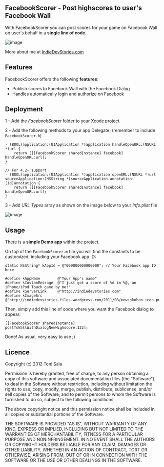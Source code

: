 ## FacebookScorer - Post highscores to user's Facebook Wall

With FacebookScorer you can post scores for your game on Facebook Wall on user's behalf in a **single line of code**.

![image](http://indiedevstories.files.wordpress.com/2011/08/facebook_post1.png)

More about me at [IndieDevStories.com](http://indiedevstories.com)

## Features

FacebookScorer offers the following **features**:

* Publish scores to Facebook Wall with the Facebook Dialog
* Handles automatically login and authorize on Facebook


## Deployment

1 - Add the *FacebookScorer* folder to your Xcode project.

2 - Add the following methods to your app Delegate: (remember to include `FacebookScorer.h`) 

	- (BOOL)application:(UIApplication *)application handleOpenURL:(NSURL *)url {
    	return [[[FacebookScorer sharedInstance] facebook] handleOpenURL:url];
	}

	// For 4.2+ support
	- (BOOL)application:(UIApplication *)application openURL:(NSURL *)url sourceApplication:(NSString *)sourceApplication annotation:(id)annotation {
    	return [[[FacebookScorer sharedInstance] facebook] handleOpenURL:url];
	}
	
3 - Add *URL Types* array as shown on the image below to your *Info.plist* file

![image](http://indiedevstories.files.wordpress.com/2011/08/plist_facebook.png)


## Usage

There is a **simple Demo app** within the project.

On top of the `FacebookScorer.m` file you will find the constants to be customized, including your Facebook app ID:

	static NSString* kAppId = @"000000000000000"; // Your Facebook app ID here

	#define kAppName        @"Your App's name"
	#define kCustomMessage  @"I just got a score of %d in %@, an iPhone/iPod Touch game by me!"
	#define kServerLink     @"http://indiedevstories.com"
	#define kImageSrc       @"http://indiedevstories.files.wordpress.com/2011/08/newsokoban_icon.png"

Then, simply add this line of code where you want the Facebook dialog to appear:

	[[FacebookScorer sharedInstance] postToWallWithDialogNewHighscore:123];

Done! As usual, very easy to use ;)

## Licence

Copyright (c) 2012 Toni Sala

Permission is hereby granted, free of charge, to any person obtaining a copy
of this software and associated documentation files (the "Software"), to deal
in the Software without restriction, including without limitation the rights
to use, copy, modify, merge, publish, distribute, sublicense, and/or sell
copies of the Software, and to permit persons to whom the Software is
furnished to do so, subject to the following conditions:

The above copyright notice and this permission notice shall be included
in all copies or substantial portions of the Software.

THE SOFTWARE IS PROVIDED "AS IS", WITHOUT WARRANTY OF ANY KIND, EXPRESS OR
IMPLIED, INCLUDING BUT NOT LIMITED TO THE WARRANTIES OF MERCHANTABILITY,
FITNESS FOR A PARTICULAR PURPOSE AND NONINFRINGEMENT. IN NO EVENT SHALL THE
AUTHORS OR COPYRIGHT HOLDERS BE LIABLE FOR ANY CLAIM, DAMAGES OR OTHER
LIABILITY, WHETHER IN AN ACTION OF CONTRACT, TORT OR OTHERWISE, ARISING FROM,
OUT OF OR IN CONNECTION WITH THE SOFTWARE OR THE USE OR OTHER DEALINGS IN
THE SOFTWARE.